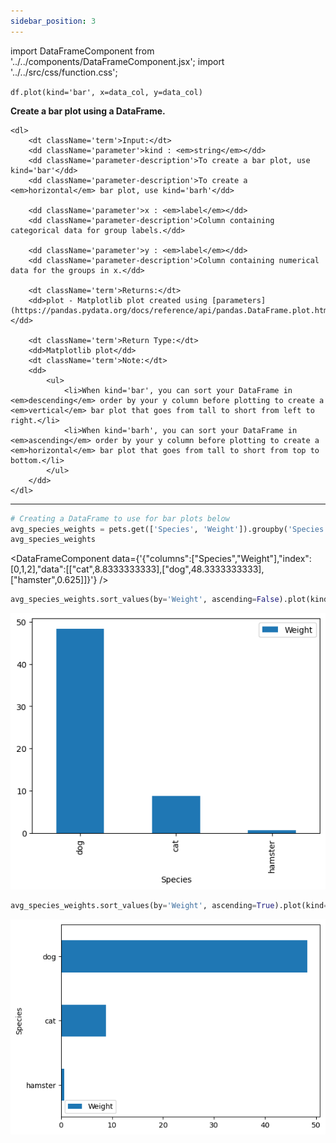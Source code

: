 ```yaml
---
sidebar_position: 3
---
```


import DataFrameComponent from '../../components/DataFrameComponent.jsx';
import '../../src/css/function.css';

<code>df.plot(kind='bar', x=data_col, y=data_col)</code>

<div className='base'>
    <p><strong>Create a bar plot using a DataFrame.</strong></p>

    <dl>
        <dt className='term'>Input:</dt>
        <dd className='parameter'>kind : <em>string</em></dd>
        <dd className='parameter-description'>To create a bar plot, use kind='bar'</dd>
        <dd className='parameter-description'>To create a <em>horizontal</em> bar plot, use kind='barh'</dd>

        <dd className='parameter'>x : <em>label</em></dd>
        <dd className='parameter-description'>Column containing categorical data for group labels.</dd>

        <dd className='parameter'>y : <em>label</em></dd>
        <dd className='parameter-description'>Column containing numerical data for the groups in x.</dd>

        <dt className='term'>Returns:</dt>
        <dd>plot - Matplotlib plot created using [parameters](https://pandas.pydata.org/docs/reference/api/pandas.DataFrame.plot.html).</dd>

        <dt className='term'>Return Type:</dt>
        <dd>Matplotlib plot</dd>
        <dt className='term'>Note:</dt>
        <dd>
            <ul>
                <li>When kind='bar', you can sort your DataFrame in <em>descending</em> order by your y column before plotting to create a <em>vertical</em> bar plot that goes from tall to short from left to right.</li>
                <li>When kind='barh', you can sort your DataFrame in <em>ascending</em> order by your y column before plotting to create a <em>horizontal</em> bar plot that goes from tall to short from top to bottom.</li>
            </ul>
        </dd>
    </dl>
</div>

---

```python
# Creating a DataFrame to use for bar plots below
avg_species_weights = pets.get(['Species', 'Weight']).groupby('Species').mean().reset_index()
avg_species_weights
```
<DataFrameComponent data={'{"columns":["Species","Weight"],"index":[0,1,2],"data":[["cat",8.8333333333],["dog",48.3333333333],["hamster",0.625]]}'} />

```python
avg_species_weights.sort_values(by='Weight', ascending=False).plot(kind='bar', x='Species', y='Weight')
```

![Histogram example 1](/img/bar-plot/barex1.png)

```python
avg_species_weights.sort_values(by='Weight', ascending=True).plot(kind='barh', x='Species', y='Weight')
```

![Histogram example 2](/img/bar-plot/barex2.png)